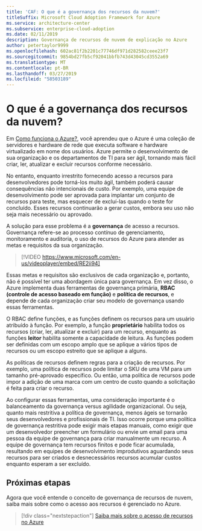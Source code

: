 ```yaml
---
title: 'CAF: O que é a governança dos recursos da nuvem?'
titleSuffix: Microsoft Cloud Adoption Framework for Azure
ms.service: architecture-center
ms.subservice: enterprise-cloud-adoption
ms.date: 02/11/2019
description: Governança de recursos de nuvem de explicação no Azure
author: petertaylor9999
ms.openlocfilehash: 602ac81f2b2201c77746df971d282582ceee23f7
ms.sourcegitcommit: 9854bd27fb5cf92041bbfb743d43045cd3552a69
ms.translationtype: MT
ms.contentlocale: pt-BR
ms.lasthandoff: 03/27/2019
ms.locfileid: "58503189"
---
```

<!-- markdownlint-disable MD026 -->

# <a name="what-is-cloud-resource-governance"></a>O que é a governança dos recursos da nuvem?

Em [Como funciona o Azure?](what-is-azure.md), você aprendeu que o Azure é uma coleção de servidores e hardware de rede que executa software e hardware virtualizado em nome dos usuários. Azure permite o desenvolvimento de sua organização e os departamentos de TI para ser ágil, tornando mais fácil criar, ler, atualizar e excluir recursos conforme necessário.

No entanto, enquanto irrestrito fornecendo acesso a recursos para desenvolvedores pode torná-los muito ágil, também poderá causar consequências não intencionais de custo. Por exemplo, uma equipe de desenvolvimento pode ser aprovada para implantar um conjunto de recursos para teste, mas esquecer de excluí-las quando o teste for concluído. Esses recursos continuarão a gerar custos, embora seu uso não seja mais necessário ou aprovado.

A solução para esse problema é a **governança** de acesso a recursos. Governança refere-se ao processo contínuo de gerenciamento, monitoramento e auditoria, o uso de recursos do Azure para atender as metas e requisitos da sua organização.

<!-- markdownlint-disable MD034 -->

> [!VIDEO https://www.microsoft.com/en-us/videoplayer/embed/RE2ii94]

<!-- markdownlint-enable MD034 -->

Essas metas e requisitos são exclusivos de cada organização e, portanto, não é possível ter uma abordagem única para governança. Em vez disso, o Azure implementa duas ferramentas de governança primária, **RBAC (controle de acesso baseado em função)** e **política de recursos**, e depende de cada organização criar seu modelo de governança usando essas ferramentas.

O RBAC define funções, e as funções definem os recursos para um usuário atribuído à função. Por exemplo, a função **proprietário** habilita todos os recursos (criar, ler, atualizar e excluir) para um recurso, enquanto as funções **leitor** habilita somente a capacidade de leitura. As funções podem ser definidas com um escopo amplo que se aplique a vários tipos de recursos ou um escopo estreito que se aplique a alguns.

As políticas de recursos definem regras para a criação de recursos. Por exemplo, uma política de recursos pode limitar o SKU de uma VM para um tamanho pré-aprovado específico. Ou então, uma política de recursos pode impor a adição de uma marca com um centro de custo quando a solicitação é feita para criar o recurso.

Ao configurar essas ferramentas, uma consideração importante é o balanceamento da governança versus agilidade organizacional. Ou seja, quanto mais restritiva a política de governança, menos ágeis se tornarão seus desenvolvedores e profissionais de TI. Isso ocorre porque uma política de governança restritiva pode exigir mais etapas manuais, como exigir que um desenvolvedor preencher um formulário ou envie um email para uma pessoa da equipe de governança para criar manualmente um recurso. A equipe de governança tem recursos finitos e pode ficar acumulada, resultando em equipes de desenvolvimento improdutivos aguardando seus recursos para ser criados e desnecessários recursos acumular custos enquanto esperam a ser excluído.

## <a name="next-steps"></a>Próximas etapas

Agora que você entende o conceito de governança de recursos de nuvem, saiba mais sobre como o acesso aos recursos é gerenciado no Azure.

> [!div class="nextstepaction"]
> [Saiba mais sobre o acesso de recursos no Azure](azure-resource-access.md)

